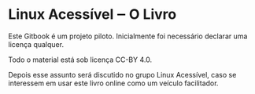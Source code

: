 # Linux Acessível ‒ O Livro

Este Gitbook é um projeto piloto. Inicialmente foi necessário declarar uma licença qualquer. 

Todo o material está sob licença CC-BY 4.0.

Depois esse assunto será discutido no grupo Linux Acessível, caso se interessem em usar este livro online como um veículo facilitador.

